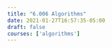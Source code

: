 ```yaml
---
title: "6.006 Algorithms"
date: 2021-01-27T16:57:35-05:00
draft: false
courses: ['algorithms']
---
```


